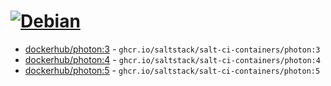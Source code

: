 # [![Debian](https://github.com/saltstack/salt-ci-containers/actions/workflows/debian-containers.yml/badge.svg)](https://github.com/saltstack/salt-ci-containers/actions/workflows/debian-containers.yml)

- [dockerhub/photon:3](https://hub.docker.com/r/_/photon/tags?name=3) - `ghcr.io/saltstack/salt-ci-containers/photon:3`
- [dockerhub/photon:4](https://hub.docker.com/r/_/photon/tags?name=4) - `ghcr.io/saltstack/salt-ci-containers/photon:4`
- [dockerhub/photon:5](https://hub.docker.com/r/_/photon/tags?name=5) - `ghcr.io/saltstack/salt-ci-containers/photon:5`